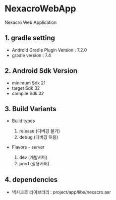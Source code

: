 # NexacroWebApp
Nexacro Web Application

## 1. gradle setting
 - Android Gradle Plugin Version : 7.2.0
 - gradle version : 7.4

## 2. Android Sdk Version
 - minimum Sdk 21 
 - target Sdk 32
 - compile Sdk 32

## 3. Build Variants
 - Build types
    1) release (디버깅 불가)
    2) debug (디버깅 허용)
 
 - Flavors - server
   1) dev (개발서버)
   2) prod (상용서버)

## 4. dependencies
 - 넥사크로 라이브러리 : project/app/libs/nexacro.aar